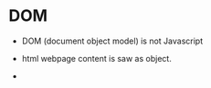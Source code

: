 # DOM

* DOM (document object model) is not Javascript

* html webpage content is saw as object.

* 
